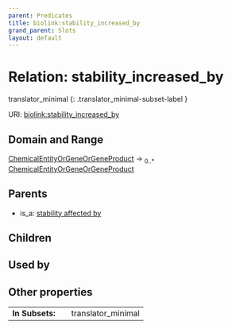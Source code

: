 ```yaml
---
parent: Predicates
title: biolink:stability_increased_by
grand_parent: Slots
layout: default
---
```


# Relation: stability_increased_by

translator_minimal
{: .translator_minimal-subset-label }




URI: [biolink:stability_increased_by](https://w3id.org/biolink/vocab/stability_increased_by)

## Domain and Range

[ChemicalEntityOrGeneOrGeneProduct](ChemicalEntityOrGeneOrGeneProduct.md) ->  <sub>0..\*</sub> [ChemicalEntityOrGeneOrGeneProduct](ChemicalEntityOrGeneOrGeneProduct.md)

## Parents

 *  is_a: [stability affected by](stability_affected_by.md)

## Children


## Used by


## Other properties

|  |  |  |
| --- | --- | --- |
| **In Subsets:** | | translator_minimal |

